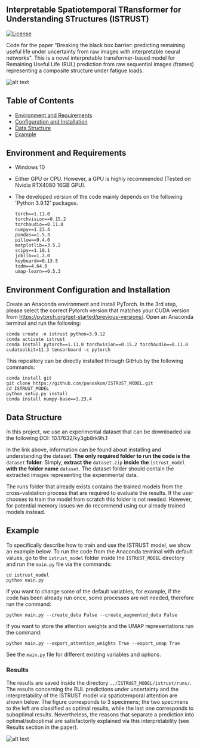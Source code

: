 ##  Interpretable Spatiotemporal TRansformer for Understanding STructures (ISTRUST)

[![License](https://img.shields.io/badge/license-MIT-blue.svg)](LICENSE)

Code for the paper "Breaking the black box barrier: predicting remaining useful life under uncertainty from raw images with interpretable neural networks". This is a novel interpretable transformer-based model for Remaining Useful Life (RUL) prediction from raw sequential images (frames) representing a composite structure under fatigue loads.

![alt text](https://github.com/panoskom/ISTRUST_MODEL/blob/main/Figs/general_concept.jpg)



## Table of Contents

- [Environment and Requirements](#requirements)
- [Configuration and Installation](#installation)
- [Data Structure](#structure)
- [Example](#example)

## Environment and Requirements

- Windows 10
- Either GPU or CPU. However, a GPU is highly recommended (Tested on Nvidia RTX4080 16GB GPU).
- The developed version of the code mainly depends on the following 'Python 3.9.12' packages.

  ```
  torch==1.11.0
  torchvision==0.15.2
  torchaudio==0.11.0
  numpy==1.23.4
  pandas==1.5.3
  pillow==9.4.0
  matplotlib==3.5.2
  scipy==1.10.1
  joblib==1.2.0
  keyboard==0.13.5
  tqdm==4.64.0
  umap-learn==0.5.3
  ```

## Environment Configuration and Installation
Create an Anaconda environment and install PyTorch. In the 3rd step, please select the correct Pytorch version that matches your CUDA version from https://pytorch.org/get-started/previous-versions/. Open an Anaconda terminal and run the following:

```
conda create -n istrust python=3.9.12
conda activate istrust
conda install pytorch==1.11.0 torchvision==0.15.2 torchaudio==0.11.0 cudatoolkit=11.3 tensorboard -c pytorch
```
This repository can be directly installed through GitHub by the following commands:

```
conda install git
git clone https://github.com/panoskom/ISTRUST_MODEL.git
cd ISTRUST_MODEL
python setup.py install
conda install numpy-base==1.23.4
```

## Data Structure

In this project, we use an experimental dataset that can be downloaded via the following DOI: 10.17632/ky3gb8rk9h.1 

In the link above, information can be found about installing and understanding the dataset. **The only required folder to run the code is the** `dataset` **folder**. Simply, **extract the** `dataset.zip` **inside the** `istrust_model` **with the folder name** `dataset`. The dataset folder should contain the extracted images representing the experimental data. 

The runs folder that already exists contains the trained models from the cross-validation process that are required to evaluate the results. If the user chooses to train the model from scratch this folder is not needed. However, for potential memory issues we do recommend using our already trained models instead.
 

## Example

To specifically describe how to train and use the ISTRUST model, we show an example below. To run the code from the Anaconda terminal with default values, go to the `istrust_model` folder inside the `ISTRUST_MODEL` directory and run the `main.py` file via the commands:

```
cd istrust_model
python main.py
```

If you want to change some of the default variables, for example, if the code has been already run once, some processes are not needed, therefore run the command:

`python main.py --create_data False --create_augmented_data False`

If you want to store the attention weights and the UMAP representations run the command:

`python main.py --export_attention_weights True --export_umap True`

See the `main.py` file for different existing variables and options.

### Results

The results are saved inside the directory `../ISTRUST_MODEL/istrust/runs/`. The results concerning the RUL predictions under uncertainty and the interpretability of the ISTRUST model via spatiotemporal attention are shown below. The figure corresponds to 3 specimens; the two specimens to the left are classified as optimal results, while the last one corresponds to suboptimal results. Nevertheless, the reasons that separate a prediction into optimal/suboptimal are satisfactorily explained via this interpretability (see Results section in the paper).

![alt text](https://github.com/panoskom/ISTRUST_MODEL/blob/main/Figs/results.jpg)

